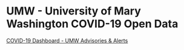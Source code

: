 # UMW - University of Mary Washington COVID-19 Open Data

[COVID-19 Dashboard - UMW Advisories & Alerts](https://www.umw.edu/advisories/coronavirus/dashboard/)  